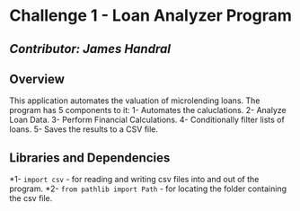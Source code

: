 # **Challenge 1 - Loan Analyzer Program**
*Contributor: James Handral*
---
## Overview
This application automates the valuation of microlending loans. The program has 5 components to it:
 1- Automates the caluclations.
 2- Analyze Loan Data.
 3- Perform Financial Calculations.
 4- Conditionally filter lists of loans.
 5- Saves the results to a CSV file.

## Libraries and Dependencies

 *1- ``` import csv ``` - for reading and writing csv files into and out of the program.
 *2- ``` from pathlib import Path ``` - for locating the folder containing the csv file.